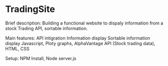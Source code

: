# TradingSite

Brief description:
  Building a functional website to dispaly information from a stock Trading API, 
  sortable information.
  
Main features:
  API intigration
  Information display
  Sortable information display
  Javascript, Ploty graphs, AlphaVantage API (Stock trading data), HTML, CSS 
    
Setup:
  NPM Install, 
  Node server.js
  
